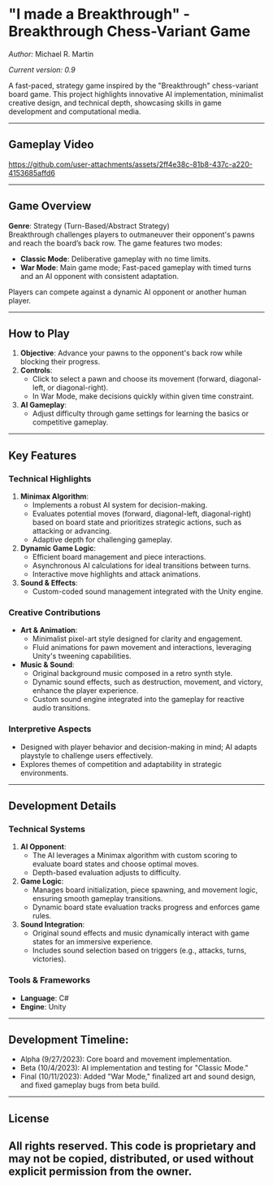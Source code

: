 # "I made a Breakthrough" - Breakthrough Chess-Variant Game
*Author:* Michael R. Martin

*Current version: 0.9*

A fast-paced, strategy game inspired by the "Breakthrough" chess-variant board game. 
This project highlights innovative AI implementation, minimalist creative design, and technical depth, showcasing skills in game development and computational media.

---

## Gameplay Video
https://github.com/user-attachments/assets/2ff4e38c-81b8-437c-a220-4153685affd6

---


## Game Overview

**Genre**: Strategy (Turn-Based/Abstract Strategy)  
Breakthrough challenges players to outmaneuver their opponent's pawns and reach the board’s back row. The game features two modes:
- **Classic Mode**: Deliberative gameplay with no time limits.
- **War Mode**: Main game mode; Fast-paced gameplay with timed turns and an AI opponent with consistent adaptation.

Players can compete against a dynamic AI opponent or another human player.

---

## How to Play

1. **Objective**: Advance your pawns to the opponent's back row while blocking their progress.
2. **Controls**:
   - Click to select a pawn and choose its movement (forward, diagonal-left, or diagonal-right).
   - In War Mode, make decisions quickly within given time constraint.
3. **AI Gameplay**:
   - Adjust difficulty through game settings for learning the basics or competitive gameplay.

---

## Key Features

### Technical Highlights
1. **Minimax Algorithm**:
   - Implements a robust AI system for decision-making.
   - Evaluates potential moves (forward, diagonal-left, diagonal-right) based on board state and prioritizes strategic actions, such as attacking or advancing.
   - Adaptive depth for challenging gameplay.
2. **Dynamic Game Logic**:
   - Efficient board management and piece interactions.
   - Asynchronous AI calculations for ideal transitions between turns.
   - Interactive move highlights and attack animations.
3. **Sound & Effects**:
   - Custom-coded sound management integrated with the Unity engine.

### Creative Contributions
- **Art & Animation**:
  - Minimalist pixel-art style designed for clarity and engagement.
  - Fluid animations for pawn movement and interactions, leveraging Unity's tweening capabilities.
- **Music & Sound**:
  - Original background music composed in a retro synth style.
  - Dynamic sound effects, such as destruction, movement, and victory, enhance the player experience.
  - Custom sound engine integrated into the gameplay for reactive audio transitions.

### Interpretive Aspects
- Designed with player behavior and decision-making in mind; AI adapts playstyle to challenge users effectively.
- Explores themes of competition and adaptability in strategic environments.

---

## Development Details

### Technical Systems
1. **AI Opponent**:
   - The AI leverages a Minimax algorithm with custom scoring to evaluate board states and choose optimal moves.
   - Depth-based evaluation adjusts to difficulty.
2. **Game Logic**:
   - Manages board initialization, piece spawning, and movement logic, ensuring smooth gameplay transitions.
   - Dynamic board state evaluation tracks progress and enforces game rules.
3. **Sound Integration**:
   - Original sound effects and music dynamically interact with game states for an immersive experience.
   - Includes sound selection based on triggers (e.g., attacks, turns, victories).

### Tools & Frameworks
- **Language**: C#  
- **Engine**: Unity  
---
## Development Timeline:
  - Alpha (9/27/2023): Core board and movement implementation.
  - Beta (10/4/2023): AI implementation and testing for "Classic Mode."
  - Final (10/11/2023): Added "War Mode," finalized art and sound design, and fixed gameplay bugs from beta build.
---
## License
## All rights reserved. This code is proprietary and may not be copied, distributed, or used without explicit permission from the owner.
